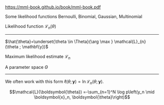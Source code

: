https://mml-book.github.io/book/mml-book.pdf

Some likelihood functions
Bernoulli, Binomial, Gaussian, Multinomial

Likelihood function $\mathcal{L}_{n}(\theta)$

------

$\hat{\theta}=\underset{\theta \in \Theta}{\arg \max } \mathcal{L}_{n}(\theta ; \mathbf{y})$

Maximum likelihood estimate $\mathcal{L}_{n}$  

A parameter space $\Theta$

---------------
We often work with this form $\ell(\theta ; \mathbf{y})=\ln \mathcal{L}_{n}(\theta ; \mathbf{y}) .$


$$\mathcal{L}(\boldsymbol{\theta}) =-\sum_{n=1}^N \log p\left(y_n \mid \boldsymbol{x}_n, \boldsymbol{\theta}\right)$$

